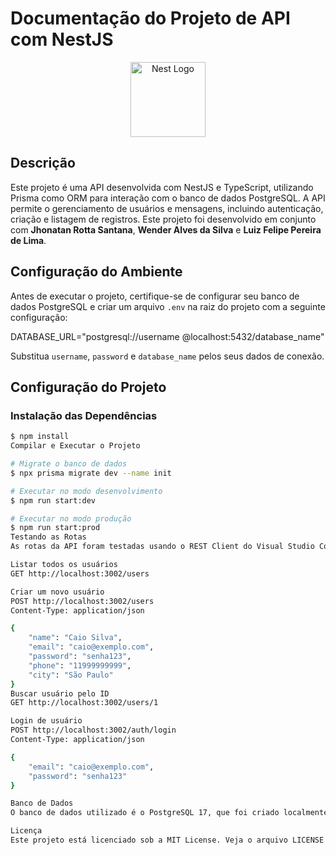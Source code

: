 # Documentação do Projeto de API com NestJS

<p align="center">
  <a href="http://nestjs.com/" target="blank"><img src="https://nestjs.com/img/logo-small.svg" width="120" alt="Nest Logo" /></a>
</p>

## Descrição

Este projeto é uma API desenvolvida com NestJS e TypeScript, utilizando Prisma como ORM para interação com o banco de dados PostgreSQL. A API permite o gerenciamento de usuários e mensagens, incluindo autenticação, criação e listagem de registros. Este projeto foi desenvolvido em conjunto com **Jhonatan Rotta Santana**, **Wender Alves da Silva** e **Luiz Felipe Pereira de Lima**.

## Configuração do Ambiente

Antes de executar o projeto, certifique-se de configurar seu banco de dados PostgreSQL e criar um arquivo `.env` na raiz do projeto com a seguinte configuração:

DATABASE_URL="postgresql://username
@localhost:5432/database_name"

Substitua `username`, `password` e `database_name` pelos seus dados de conexão.

## Configuração do Projeto

### Instalação das Dependências

```bash
$ npm install
Compilar e Executar o Projeto

# Migrate o banco de dados
$ npx prisma migrate dev --name init

# Executar no modo desenvolvimento
$ npm run start:dev

# Executar no modo produção
$ npm run start:prod
Testando as Rotas
As rotas da API foram testadas usando o REST Client do Visual Studio Code por meio do request.http que está no src. Você pode usar o Postman ou o Insomnia para testar as rotas da API também. Abaixo estão alguns exemplos de requisições que você pode fazer:

Listar todos os usuários
GET http://localhost:3002/users

Criar um novo usuário
POST http://localhost:3002/users
Content-Type: application/json

{
    "name": "Caio Silva",
    "email": "caio@exemplo.com",
    "password": "senha123",
    "phone": "11999999999",
    "city": "São Paulo"
}
Buscar usuário pelo ID
GET http://localhost:3002/users/1

Login de usuário
POST http://localhost:3002/auth/login
Content-Type: application/json

{
    "email": "caio@exemplo.com",
    "password": "senha123"
}

Banco de Dados
O banco de dados utilizado é o PostgreSQL 17, que foi criado localmente para o projeto. Todas as interações com o banco de dados são feitas utilizando o Prisma como ORM.

Licença
Este projeto está licenciado sob a MIT License. Veja o arquivo LICENSE para mais informações.
